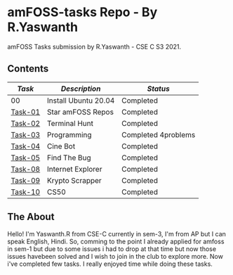 # amFOSS-tasks Repo - By R.Yaswanth 
amFOSS Tasks submission by R.Yaswanth - CSE C S3 2021.

## Contents

| *Task* | *Description* | *Status* |
| --- | --- | --- |
00</a> | Install Ubuntu 20.04 | Completed |
| <a href="https://github.com/Yaswanth130304/amfosstasks/tree/main/Task-01">Task-01</a> | Star amFOSS Repos | Completed |
| <a href="https://github.com/Yaswanth130304/amfosstasks/tree/main/Task-02">Task-02</a> | Terminal Hunt | Completed |
| <a href="https://github.com/Yaswanth130304/amfosstasks/tree/main/Task-03">Task-03</a> | Programming| Completed 4problems |
| <a href="https://github.com/Yaswanth130304/amfosstasks/tree/main/task-04">Task-04</a> | Cine Bot | Completed |
| <a href="https://github.com/Yaswanth130304/amfosstasks/tree/main/Task-05">Task-05</a> | Find The Bug  | Completed |
| <a href="https://github.com/Yaswanth130304/amfosstasks/tree/main/Task-08">Task-08</a> | Internet Explorer | Completed |
| <a href="https://github.com/Yaswanth130304/amfosstasks/tree/main/task-09">Task-09</a> | Krypto Scrapper | Completed |
| <a href="https://github.com/Yaswanth130304/amfosstasks/tree/main/Task-10">Task-10</a> | CS50 | Completed |

## The About
Hello! I'm Yaswanth.R from CSE-C currently in sem-3, I'm from AP but I can speak English, Hindi. So, comming to the point I already applied for amfoss in sem-1 but due to some issues i had to drop at that time but now those issues havebeen solved and I wish to join in the club to explore more. Now i've completed few tasks. I really enjoyed time while doing these tasks. 
